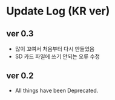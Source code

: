 # Update Log (KR ver)

## ver 0.3

- 많이 꼬여서 처음부터 다시 만들었음
- SD 카드 파일에 쓰기 안되는 오류 수정

## ver 0.2

- All things have been Deprecated.
